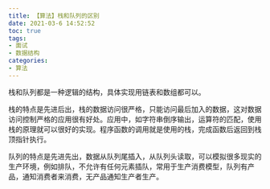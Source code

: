 ```yaml
---
title: 【算法】栈和队列的区别
date: 2021-03-6 14:52:52
toc: true
tags:
- 面试 
- 数据结构
categories:
- 算法
---
```


栈和队列都是一种逻辑的结构，具体实现用链表和数组都可以。

栈的特点是先进后出，栈的数据访问很严格，只能访问最后加入的数据，这对数据访问控制严格的应用很有好处。应用中，如字符串倒序输出，运算符的匹配，使用栈的原理就可以很好的实现。程序函数的调用就是使用的栈，完成函数后返回到栈顶指针执行。

队列的特点是先进先出，数据从队列尾插入，从队列头读取，可以模拟很多现实的生产环境，例如排队，不允许有任何元素插队，常用于生产消费模型，队列有产品，通知消费者来消费，无产品通知生产者生产。

